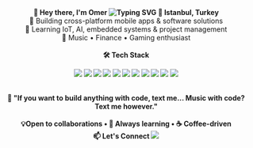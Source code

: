 
<div align="center"><b>
👋 Hey there, I'm Omer
<img src="https://readme-typing-svg.herokuapp.com?font=Fira+Code&size=24&duration=3000&pause=1000&color=60A5FA&center=true&vCenter=true&width=500&lines=Full+Stack+Software+Developer" alt="Typing SVG" />
📍 Istanbul, Turkey</b>
<br>
📱 Building cross-platform mobile apps & software solutions
<br>
🔧 Learning IoT, AI, embedded systems & project management
<br>
🎵 Music • Finance • Gaming enthusiast
<br>
<br><b>
🛠️ Tech Stack
<p>
<img src="https://img.shields.io/badge/Python-3776AB?style=flat-square&logo=python&logoColor=white" />
<img src="https://img.shields.io/badge/Dart-0175C2?style=flat-square&logo=dart&logoColor=white" />
<img src="https://img.shields.io/badge/C-00599C?style=flat-square&logo=c&logoColor=white" />
<img src="https://img.shields.io/badge/SQL-4479A1?style=flat-square&logo=postgresql&logoColor=white" />
<img src="https://img.shields.io/badge/Flutter-02569B?style=flat-square&logo=flutter&logoColor=white" />
<img src="https://img.shields.io/badge/Kiro-8B5CF6?style=flat-square&logo=amazondynamodb&logoColor=white" />
<img src="https://img.shields.io/badge/Git-F05032?style=flat-square&logo=git&logoColor=white" />
<img src="https://img.shields.io/badge/Linux-FCC624?style=flat-square&logo=linux&logoColor=black" />
<img src="https://img.shields.io/badge/VS_Code-007ACC?style=flat-square&logo=visualstudiocode&logoColor=white" />
<img src="https://img.shields.io/badge/Xcode-147EFB?style=flat-square&logo=xcode&logoColor=white" />
<img src="https://img.shields.io/badge/STM32-03234B?style=flat-square&logo=stmicroelectronics&logoColor=white" />
</p>
<br>
💬
<b>"If you want to build anything with code, text me...
Music with code? Text me however."</b>
<br>
<br>
💡Open to collaborations  •  🚀 Always learning  •  ☕ Coffee-driven
<br>
📫 Let's Connect
<a href="https://linkedin.com/in/omerbayar34">
<img src="https://img.shields.io/badge/LinkedIn-0A66C2?style=for-the-badge&logo=linkedin&logoColor=white" />
</a>
</div>
